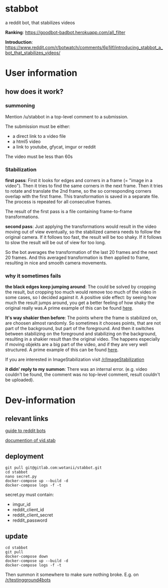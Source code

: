 
# stabbot

a reddit bot, that stabilizes videos

**Ranking**: https://goodbot-badbot.herokuapp.com/all_filter

**Introduction**: https://www.reddit.com/r/botwatch/comments/6p1ilf/introducing_stabbot_a_bot_that_stabilizes_videos/

# User information

## how does it work?

### summoning

Mention /u/stabbot in a top-level comment to a submission.

The submission must be either:
  * a direct link to a video file
  * a html5 video
  * a link to youtube, gfycat, imgur or reddit

The video must be less than 60s

### Stabilization

**first pass**:
First it looks for edges and corners in a frame (= "image in a video").
Then it tries to find the same corners in the next frame. Then it tries
to rotate and translate the 2nd frame, so the so corresponding corners overlap with the
first frame. This transformation is saved in a separate file.
The process is repeated for all consecutive frames.

The result of the first pass is a file containing frame-to-frame transformations.

**second pass**:
Just applying the transformations would result in the video moving out of view eventually,
so the stabilized camera needs to follow the original camera. If it follows
too fast, the result will be too shaky. If it follows to slow the result will
be out of view for too long.

So the bot averages the transformation of the last 20 frames and the next 20 frames.
And this averaged transformation is then applied to frame, resulting in nice
and smooth camera movements.

### why it sometimes fails

**the black edges keep jumping around**: The could be solved by cropping the result,
but cropping too much would remove too much of the video in some cases, so
I decided against it. A positive side effect: by seeing how much the
result jumps around, you get a better feeling of how shaky the original really
was.A prime example of
this can be found [here](https://www.reddit.com/r/nonononoyes/comments/6vb4vb/motorcycle_takes_a_rocky_ride/dlyydcl/).

**It's way shakier then before**: The points where the frame is stabilized on, are
choosen almost randomly. So sometimes it chooses points, that are not
part of the background, but part of the foreground. And then it switches between
stabilizing on the foreground and stabilizing on the background, resulting in
a shakier result than the original video. The happens especially if moving objekts
are a big part of the video, and if they are very well structured. A prime example of
this can be found [here](https://www.reddit.com/r/Simulated/comments/6va1j9/voxelized_explosion/dlz5zmi/).


If you are interested in ImageStabilization visit [/r/ImageStabilization](https://www.reddit.com/r/ImageStabilization/)

**it didn' reply to my summon**: There was an internal error. (e.g. video
couldn't be found, the comment was no top-level comment,
result couldn't be uploaded).


# Dev-information

## relevant links

[guide to reddit bots](http://pythonforengineers.com/build-a-reddit-bot-part-1/)

[documention of vid.stab](https://github.com/georgmartius/vid.stab)

## deployment

    git pull git@gitlab.com:wotanii/stabbot.git
    cd stabbot
    nano secret.py
    docker-compose up --build -d
    docker-compose logs -f -t

secret.py must contain:

* imgur_id
* reddit_client_id
* reddit_client_secret
* reddit_password


## update

    cd stabbot
    git pull
    docker-compose down
    docker-compose up --build -d
    docker-compose logs -f -t

Then summon it somewhere to make sure nothing broke.
E.g. on [/r/testingground4bots](https://www.reddit.com/r/testingground4bots/)
